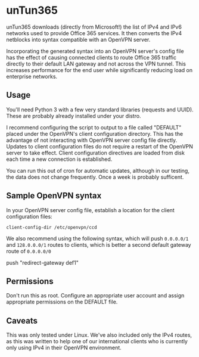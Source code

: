 # unTun365

unTun365 downloads (directly from Microsoft!) the list of IPv4 and IPv6 networks used to provide Office 365 services. It then converts the IPv4 netblocks into syntax compatible with an OpenVPN server.

Incorporating the generated syntax into an OpenVPN server's config file has the effect of causing connected clients to route Office 365 traffic directly to their default LAN gateway and not across the VPN tunnel.  This increases performance for the end user while significantly reducing load on enterprise networks. 

## Usage

You'll need Python 3 with a few very standard libraries (requests and UUID). These are probably already installed under your distro.

I recommend configuring the script to output to a file called "DEFAULT" placed under the OpenVPN's client configuration directory. This has the advantage of not interacting with OpenVPN server config file directly.  Updates to client configuration files do not require a restart of the OpenVPN server to take effect.  Client configuration directives are loaded from disk each time a new connection is established.

You can run this out of cron for automatic updates, although in our testing, the data does not change frequently.  Once a week is probably sufficent.

## Sample OpenVPN syntax

In your OpenVPN server config file, establish a location for the client configuration files:

`client-config-dir /etc/openvpn/ccd`

We also recommend using the following syntax, which will push `0.0.0.0/1` and `128.0.0.0/1` routes to clients, which is
better a second default gateway route of `0.0.0.0/0`

push "redirect-gateway def1"

## Permissions

Don't run this as root.  Configure an appropriate user account and assign appropriate permissions on the DEFAULT file.

## Caveats

This was only tested under Linux.  We've also included only the IPv4 routes, as this was written to help one of our international clients who is currently only using IPv4 in their OpenVPN environment.

